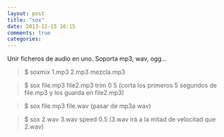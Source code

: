 ```yaml
---
layout: post
title: "sox"
date: 2013-12-15 16:15
comments: true
categories: 
---
```

Unir ficheros de audio en uno. Soporta mp3, wav, ogg...

>$ soxmix 1.mp3 2.mp3 mezcla.mp3

>$ sox file.mp3 file2.mp3 trim 0 5 (corta los primeros 5 segundos de file.mp3 y los guarda en file2.mp3)

>$ sox file.mp3 file.wav (pasar de mp3a wav)

>$ sox 2.wav 3.wav speed 0.5 (3.wav irá a la mitad de velocitad que 2.wav)

